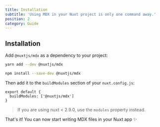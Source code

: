 ```yaml
---
title: Installation
subtitle: 'Using MDX in your Nuxt project is only one command away.'
position: 2
category: Guide
---
```


## Installation

Add `@nuxtjs/mdx` as a dependency to your project:

<code-group>
  <code-block label="Yarn" active>

```bash
yarn add --dev @nuxtjs/mdx
```

  </code-block>
  <code-block label="NPM">

```bash
npm install --save-dev @nuxtjs/mdx
```

  </code-block>
</code-group>

Then add it to the `buildModules` section of your `nuxt.config.js`:

```js{}[nuxt.config.js]
export default {
  buildModules: ['@nuxtjs/mdx']
}
```

> If you are using nuxt < 2.9.0, use the `modules` property instead.

That's it! You can now start writing MDX files in your Nuxt app ✨
